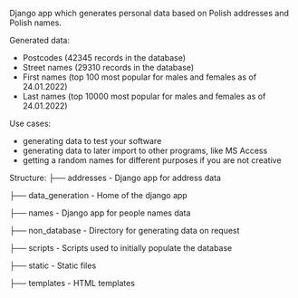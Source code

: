Django app which generates personal data based on Polish addresses and Polish names.

Generated data:
 - Postcodes (42345 records in the database)
 - Street names (29310 records in the database)
 - First names (top 100 most popular for males and females as of 24.01.2022)
 - Last names (top 10000 most popular for males and females as of 24.01.2022)

Use cases:
 - generating data to test your software
 - generating data to later import to other programs, like MS Access
 - getting a random names for different purposes if you are not creative

 Structure:
├── addresses - Django app for address data

├── data_generation - Home of the django app

├── names - Django app for people names data

├── non_database - Directory for generating data on request

├── scripts - Scripts used to initially populate the database

├── static - Static files

├── templates - HTML templates
